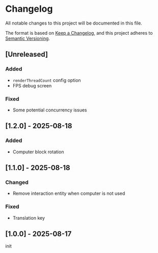 # Changelog
All notable changes to this project will be documented in this file.

The format is based on [Keep a Changelog](https://keepachangelog.com/en/1.0.0/),
and this project adheres to [Semantic Versioning](https://semver.org/spec/v2.0.0.html).

## [Unreleased]

### Added
- `renderThreadCount` config option
- FPS debug screen

### Fixed
- Some potential concurrency issues

## [1.2.0] - 2025-08-18
### Added
- Computer block rotation

## [1.1.0] - 2025-08-18
### Changed
- Remove interaction entity when computer is not used

### Fixed
- Translation key

## [1.0.0] - 2025-08-17
init